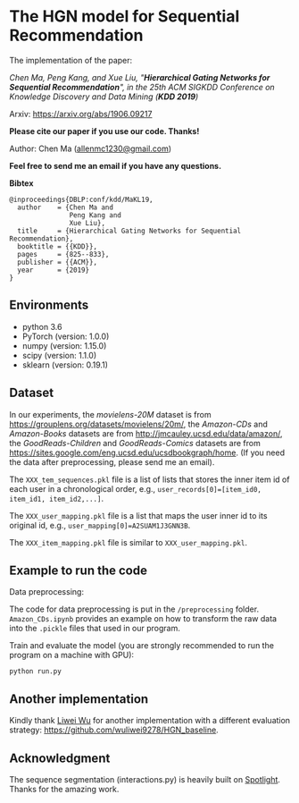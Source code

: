 # The HGN model for Sequential Recommendation
The implementation of the paper:

*Chen Ma, Peng Kang, and Xue Liu, "**Hierarchical Gating Networks for Sequential Recommendation**", in the 25th ACM SIGKDD Conference on Knowledge Discovery and Data Mining (**KDD 2019**)* 

Arxiv: https://arxiv.org/abs/1906.09217

**Please cite our paper if you use our code. Thanks!**

Author: Chen Ma (allenmc1230@gmail.com)

**Feel free to send me an email if you have any questions.**

**Bibtex**
```
@inproceedings{DBLP:conf/kdd/MaKL19,
  author    = {Chen Ma and
               Peng Kang and
               Xue Liu},
  title     = {Hierarchical Gating Networks for Sequential Recommendation},
  booktitle = {{KDD}},
  pages     = {825--833},
  publisher = {{ACM}},
  year      = {2019}
}
```

## Environments

- python 3.6
- PyTorch (version: 1.0.0)
- numpy (version: 1.15.0)
- scipy (version: 1.1.0)
- sklearn (version: 0.19.1)


## Dataset

In our experiments, the *movielens-20M* dataset is from https://grouplens.org/datasets/movielens/20m/, the *Amazon-CDs* and *Amazon-Books* datasets are from http://jmcauley.ucsd.edu/data/amazon/, the *GoodReads-Children* and *GoodReads-Comics* datasets are from https://sites.google.com/eng.ucsd.edu/ucsdbookgraph/home. (If you need the data after preprocessing, please send me an email).

The ```XXX_tem_sequences.pkl``` file is a list of lists that stores the inner item id of each user in a chronological order, e.g., ```user_records[0]=[item_id0, item_id1, item_id2,...]```.

The ```XXX_user_mapping.pkl``` file is a list that maps the user inner id to its original id, e.g., ```user_mapping[0]=A2SUAM1J3GNN3B```.

The ```XXX_item_mapping.pkl``` file is similar to ```XXX_user_mapping.pkl```.

## Example to run the code

Data preprocessing:

The code for data preprocessing is put in the ```/preprocessing``` folder. ```Amazon_CDs.ipynb``` provides an example on how to transform the raw data into the ```.pickle``` files that used in our program.

Train and evaluate the model (you are strongly recommended to run the program on a machine with GPU):

```
python run.py
```

## Another implementation

Kindly thank [Liwei Wu](https://github.com/wuliwei9278) for another implementation with a different evaluation strategy: https://github.com/wuliwei9278/HGN_baseline.

## Acknowledgment
The sequence segmentation (interactions.py) is heavily built on [Spotlight](https://github.com/maciejkula/spotlight). Thanks for the amazing work.

